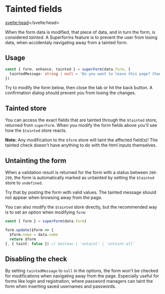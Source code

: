 <script lang="ts">
	import Form from './Form.svelte'
  import Next from '$lib/Next.svelte'
	import SuperDebug from 'sveltekit-superforms/client/SuperDebug.svelte'
  import { concepts } from '$lib/navigation/sections'

	export let data;
</script>

# Tainted fields

<svelte:head><title>Tainted form fields</title></svelte:head>

When the form data is modified, that piece of data, and in turn the form, is considered _tainted_. A Superforms feature is to prevent the user from losing data, when accidentaly navigating away from a tainted form.

## Usage

```ts
const { form, enhance, tainted } = superForm(data.form, {
  taintedMessage: string | null = 'Do you want to leave this page? Changes you made may not be saved.'
})
```

Try to modify the form below, then close the tab or hit the back button. A confirmation dialog should prevent you from losing the changes.

<Form {data} />

## Tainted store

You can access the exact fields that are tainted through the `$tainted` store, returned from `superForm`. When you modify the form fields above you'll see how the `$tainted` store reacts.

**Note:** Any modification to the `$form` store will taint the affected field(s)! The tainted check doesn't have anything to do with the html inputs themselves.

## Untainting the form

When a validation result is returned for the form with a status between `200-299`, the form is automatically marked as untainted by setting the `$tainted` store to `undefined`.

Try that by posting the form with valid values. The tainted message should not appear when browsing away from the page.

You can also modify the `$tainted` store directly, but the recommended way is to set an option when modifying `form`:

```ts
const { form } = superForm(data.form)

form.update($form => {
  $form.name = data.name
  return $form
}, { taint: false }) // boolean | 'untaint' | 'untaint-all'
```

## Disabling the check

By setting `taintedMessage` to `null` in the options, the form won't be checked for modifications when navigating away from the page. Especially useful for forms like login and registration, where password managers can taint the form when inserting saved usernames and passwords.

<Next section={concepts} />
